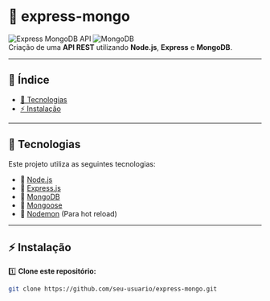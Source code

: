 # 🚀 express-mongo

![Express MongoDB API](https://img.shields.io/badge/Express.js-Framework-green?style=for-the-badge&logo=express) 
![MongoDB](https://img.shields.io/badge/MongoDB-Database-brightgreen?style=for-the-badge&logo=mongodb)  
Criação de uma **API REST** utilizando **Node.js**, **Express** e **MongoDB**.

---

## 📌 **Índice**
- [📌 Tecnologias](#-tecnologias)
- [⚡ Instalação](#-instalação)

---

## 🚀 **Tecnologias**
Este projeto utiliza as seguintes tecnologias:

- 🔹 [Node.js](https://nodejs.org/)
- 🔹 [Express.js](https://expressjs.com/)
- 🔹 [MongoDB](https://www.mongodb.com/)
- 🔹 [Mongoose](https://mongoosejs.com/)
- 🔹 [Nodemon](https://www.npmjs.com/package/nodemon) (Para hot reload)

---

## ⚡ **Instalação**
1️⃣ **Clone este repositório:**
```sh
git clone https://github.com/seu-usuario/express-mongo.git

